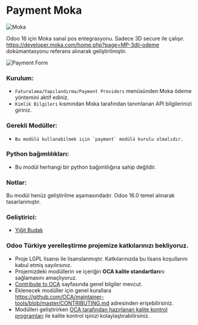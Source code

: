 # Payment Moka

![Moka](./static/description/icon.png)

Odoo 16 için Moka sanal pos entegrasyonu. Sadece 3D secure ile çalışır.
https://developer.moka.com/home.php?page=MP-3dli-odeme dokümantasyonu referans alınarak
geliştirilmiştir.

![Payment Form](./static/img/demo.png)

### Kurulum:

- `Faturalama/Yapılandırma/Payment Providers` menüsünden Moka ödeme yöntemini aktif
  ediniz.
- `Kimlik Bilgileri` kısmından Moka tarafından tanımlanan API bilgilerinizi giriniz.

### Gerekli Modüller:

-     Bu modülü kullanabilmek için `payment` modülü kurulu olmalıdır.

### Python bağımlılıkları:

- Bu modül herhangi bir python bağımlılığına sahip değildir.

### Notlar:

Bu modül henüz geliştirilme aşamasındadır. Odoo 16.0 temel alınarak tasarlanmıştır.

### Geliştirici:

- [Yiğit Budak](https://github.com/yibudak)

### Odoo Türkiye yerelleştirme projemize katkılarınızı bekliyoruz.

- Proje LGPL lisansı ile lisanslanmıştır. Katkılarınızda bu lisans koşullarını kabul
  etmiş sayılırsınız.
- Projemizdeki modüllerin ve içeriğin **OCA kalite standartları**nı sağlamasını
  amaçlıyoruz.
- [Contribute to OCA](https://odoo-community.org/page/Contribute) sayfasında genel
  bilgiler mevcut.
- Eklenecek modüller için genel kurallara
  https://github.com/OCA/maintainer-tools/blob/master/CONTRIBUTING.md adresinden
  erişebilirsiniz.
- Modülleri geliştirirken
  [OCA tarafından hazırlanan kalite kontrol programları](https://github.com/OCA/maintainer-quality-tools)
  ile kalite kontrol işinizi kolaylaştırabilirsiniz.
